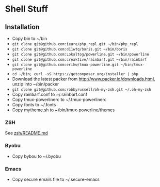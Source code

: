 Shell Stuff
===========

## Installation
* Copy bin to ~/bin
* `git clone git@github.com:ieure/php_repl.git ~/bin/php_repl`
* `git clone git@github.com:d11wtq/boris.git ~/bin/boris`
* `git clone git@github.com:Lokaltog/powerline.git ~/bin/powerline`
* `git clone git@github.com:creaktive/rainbarf.git ~/bin/rainbarf`
* `git clone git@github.com:erikw/tmux-powerline.git ~/bin/tmux-powerline`
* `cd ~/bin; curl -sS https://getcomposer.org/installer | php`
* Download the latest packer from http://www.packer.io/downloads.html, unzip into ~/bin/packer
* `git clone git@github.com:robbyrussell/oh-my-zsh.git ~/.oh-my-zsh`
* Copy rainbarf.conf to ~/.rainbarf.conf
* Copy tmux-powerlinerc to ~/.tmux-powerlinerc
* Copy fonts to ~/.fonts
* Copy mytheme.sh to ~/bin/tmux-powerline/themes

### ZSH
See [zsh/README.md](zsh/README.md)

### Byobu
* Copy bybou to ~/.byobu

### Emacs
* Copy secure emails file to ~/.secure-emacs
